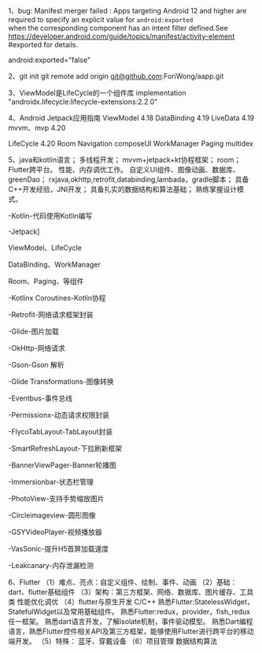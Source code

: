 1、bug: Manifest merger failed : Apps targeting Android 12 and higher are required to specify an explicit value for  `android:exported`  
when the corresponding component has an intent filter defined.See https://developer.android.com/guide/topics/manifest/activity-element
#exported for details.

android:exported="false"

2、git init
git remote add origin git@github.com:ForiWong/aapp.git

3、ViewModel是LifeCycle的一个组件库
implementation "androidx.lifecycle:lifecycle-extensions:2.2.0"

4、Android Jetpack应用指南
ViewModel 4.18
DataBinding 4.19
LiveData 4.19
mvvm、mvp 4.20

LifeCycle 4.20
Room
Navigation
composeUI
WorkManager
Paging
multidex

5、java和kotlin语言；
多线程开发；
mvvm+jetpack+kt协程框架；
room；
Flutter跨平台。
性能、内存调优工作。
自定义UI组件、图像动画、数据库、greenDao；
rxjava,okhttp,retrofit,databinding,lambada，gradle脚本；
具备C++开发经验，JNI开发；
具备扎实的数据结构和算法基础；
熟练掌握设计模式。

-Kotlin-代码使用Kotlin编写

-Jetpack]

  ViewModel、LifeCycle

  DataBinding、WorkManager

  Room、Paging、等组件

-Kotlinx Coroutines-Kotlin协程

-Retrofit-网络请求框架封装

-Glide-图片加载

-OkHttp-网络请求

-Gson-Gson 解析

-Glide Transformations-图像转换

-Eventbus-事件总线

-Permissionx-动态请求权限封装

-FlycoTabLayout-TabLayout封装

-SmartRefreshLayout-下拉刷新框架

-BannerViewPager-Banner轮播图

-Immersionbar-状态栏管理

-PhotoView-支持手势缩放图片

-Circleimageview-圆形图像

-GSYVideoPlayer-视频播放器

-VasSonic-提升H5首屏加载速度

-Leakcanary-内存泄漏检测

6、Flutter
（1）难点、亮点：自定义组件、绘制、事件、动画
（2）基础：dart、flutter基础组件
（3）架构：第三方框架、网络、数据库、图片缓存、工具类
性能优化调优
（4）flutter与原生开发
C/C++
熟悉Flutter:StatelessWidget，StatefulWidget以及常用基础组件。
熟悉Flutter:redux，provider，fish_redux任一框架。
熟悉dart语言开发，了解isolate机制，事件驱动模型。
熟悉Dart编程语言，熟悉Flutter控件相关API及第三方框架，能够使用Flutter进行跨平台的移动端开发。
（5）特殊：
蓝牙、穿戴设备
（6）项目管理
数据结构算法

